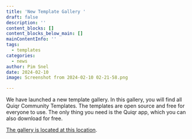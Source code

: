 ```yaml
---
title: 'New Template Gallery '
draft: false
description: ''
content_blocks: []
content_blocks_below_main: []
mainContentInfo: ''
tags:
  - templates
categories:
  - news
author: Pim Snel
date: 2024-02-10
image: Screenshot from 2024-02-10 02-21-58.png

---
```


We have launched a new template gallery. In this gallery, you will find all
Quiqr Community Templates. The templates are open source and free for everyone
to use. The only thing you need is the Quiqr app, which you can also download
for free.

[The gallery is located at this location](https://quiqr.github.io/quiqr-community-templates/).

